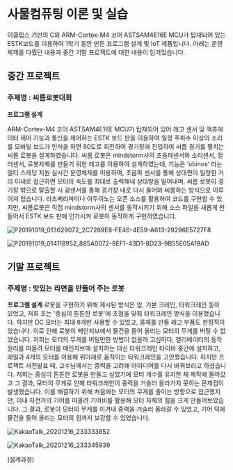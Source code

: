 # 사물컴퓨팅 이론 및 실습

이클립스 기반의 C와 ARM-Cortex-M4 코어 ASTSAM4E16E MCU가 탑재되어 있는 ESTK보드를 이용하여 1학기 동안 만든 프로그램 설계 및 IoT 제품입니다.
아래는 운영체제를 다뤘던 내용과 중간 기말 프로젝트에 대한 내용이 담겨있습니다.

## 중간 프로젝트
### **주제명**  : 씨름로봇대회

**프로그램 설계**

ARM-Cortex-M4 코어 ASTSAM4E16E MCU가 탑재되어 있어 레고 센서 및 액츄에이터 제어 기능과 통신을 제어하는 ESTK 보드 판을 이용하여 일정 주파수 이상의 소리를 모바일 보드가 인식을 하면 90도로 회전하여 경기장에 진입하여 씨름 경기를 펼치는 씨름 로봇을 설계하였습니다.
씨름 로봇은 mindstorm사의 초음파센서와 소리센서, 컬러센서, 로봇자체를 만들기 위한 레고를 이용하여 설계하였는데, 기능은 ‘ubinos’ 라는 멀티 스레딩 지원 실시간 운영체제를 이용하여, 초음파 센서를 통해 상대편이 일정한 거리 이내로 접근하면 모터의 속도를 최대로 출력해내 상대방을 밀어내며, 씨름 로봇이 경기장 밖으로 탈출할 시 광센서를 통해 경기장 내로 다시 들어와 씨름하는 방식으로 이루어져 있습니다. 
 라즈베리파이나 아두이노는 오픈 소스를 활용하여 코드를 구현할 수 있지만, 씨름로봇은 직접 mindstorm사의 센서를 동작시키기 위해 소스 파일을 새롭게 만들어서 ESTK 보드 판에 인가시켜 로봇이 동작하게 구현하였습니다.
 
![P20191019_013629072_2C7269E8-FE46-4E59-A613-29296E5727F8](https://user-images.githubusercontent.com/45071833/102361391-845b1b00-3ff6-11eb-97e4-d5310e87d33d.jpg)

![P20191019_014118952_885A0072-8EF1-43D1-8D23-9B55E05A19AD](https://user-images.githubusercontent.com/45071833/102361397-86bd7500-3ff6-11eb-848f-d12066b18b63.jpg)

## 기말 프로젝트

### **주제명** : 맛있는 라면을 만들어 주는 로봇

**프로그램 설계** 
로봇을 구현하기 위해 제시된 방식은 암, 기본 크레인, 타워크레인 등이 있었고, 저희 조는 '중심이 튼튼한 로봇'에 초점을 맞춰 타워크레인 방식을 이용했습니다. 하지만 DC 모터는 최대 6개만 사용할 수 있었고, 몸체를 만들 레고 부품도 한정적이었습니다. 이로 인해 로봇이 메인지브에서 물건을 들어 올리는 모터의 무게를 버틸 수 없었습니다. 저희는 모터의 무게를 버틸만한 방법이 없을까 고심하다, 엘리베이터의 동작 원리를 떠올려 모터를 메인지브에 설치하는 대신 타워크레인 타이바 중간에 설치하고, 레일과 4개의 모터를 이용해 위아래로 움직이는 타워크레인을 고안했습니다. 하지만 프로젝트 사전발표 때, 교수님께서는 중력을 고려해 아이디어를 다시 바꿔보라고 하셨습니다. 저희는 중심이 튼튼한 로봇을 만들고 싶었기에 모터 개수를 유지한 채 제작에 들어갔고 그 결과, 모터의 무게로 인해 타워크레인이 중력을 거슬러 올라가지 못하는 문제점이 발생했습니다. 
이를 해결하기 위해 처음에는 모터의 무게를 줄이는 방향으로 접근했지만, 이내 자전거의 기어를 떠올려 기어비를 활용해 모터 자체의 힘을 크게 만들어보았습니다. 그 결과, 로봇이 모터의 무게를 이겨내 중력을 거슬러 올라갈 수 있었고, 기어 덕에 물건을 들어 올리는 모터의 힘까지 보강할 수 있었습니다. 

![KakaoTalk_20201216_233333852](https://user-images.githubusercontent.com/45071833/102362022-40b4e100-3ff7-11eb-995f-643acd29be61.jpg)

![KakaoTalk_20201216_233345939](https://user-images.githubusercontent.com/45071833/102362062-4a3e4900-3ff7-11eb-9058-377a49036bfc.jpg)

(설계과정)
